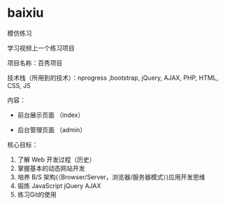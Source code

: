 # baixiu
模仿练习

学习视频上一个练习项目

项目名称：百秀项目

技术栈（所用到的技术）：nprogress  ,bootstrap,  jQuery,  AJAX,  PHP,  HTML,  CSS,  JS

内容：

- 前台展示页面  （index）

- 后台管理页面  （admin）

核心目标：

1. 了解 Web 开发过程（历史）
2. 掌握基本的动态网站开发
3. 培养 B/S 架构(（Browser/Server，浏览器/服务器模式）)应用开发思维
4. 锻炼 JavaScript jQuery AJAX
5. 练习Git的使用

